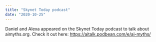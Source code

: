 ```yaml
---
title: "Skynet Today podcast"
date: "2020-10-25"
---
```


Daniel and Alexa appeared on the Skynet Today podcast to talk about aimyths.org. Check it out here: https://aitalk.podbean.com/e/ai-myths/